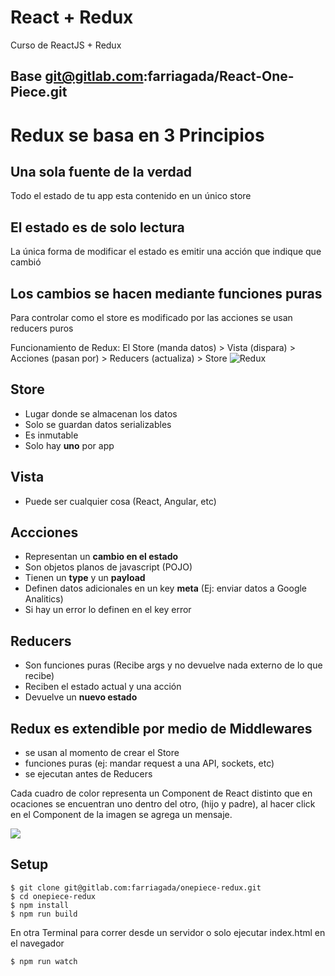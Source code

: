 # React + Redux
Curso de ReactJS + Redux
## Base git@gitlab.com:farriagada/React-One-Piece.git

# Redux se basa en 3 Principios

## Una sola fuente de la verdad
Todo el estado de tu app esta contenido en un único store
## El estado es de solo lectura
La única forma de modificar el estado es emitir una acción que indique que cambió
## Los cambios se hacen mediante funciones puras
Para controlar como el store es modificado por las acciones se usan reducers puros

Funcionamiento de Redux:
El Store (manda datos) > Vista (dispara) > Acciones (pasan por) > Reducers (actualiza) > Store
![Redux](http://staltz.com/img/redux-unidir-ui-arch.jpg)

## Store
- Lugar donde se almacenan los datos
- Solo se guardan datos serializables
- Es inmutable
- Solo hay **uno** por app

## Vista
- Puede ser cualquier cosa (React, Angular, etc)

## Accciones
- Representan un **cambio en el estado**
- Son objetos planos de javascript (POJO)
- Tienen un **type** y un **payload**
- Definen datos adicionales en un key **meta** (Ej: enviar datos a Google Analitics)
- Si hay un error lo definen en el key error

## Reducers
- Son funciones puras (Recibe args y no devuelve nada externo de lo que recibe)
- Reciben el estado actual y una acción
- Devuelve un **nuevo estado**

## Redux es extendible por medio de **Middlewares**
- se usan al momento de crear el Store
- funciones puras (ej: mandar request a una API, sockets, etc)
- se ejecutan antes de Reducers





Cada cuadro de color representa un Component de React distinto que en ocaciones se encuentran uno dentro del otro,
(hijo y padre), al hacer click en el Component de la imagen se agrega un mensaje.

![](https://media.giphy.com/media/3oGRFJgetjypJ0b0Ig/giphy.gif)

## Setup
```shell
$ git clone git@gitlab.com:farriagada/onepiece-redux.git
$ cd onepiece-redux
$ npm install
$ npm run build
```
En otra Terminal para correr desde un servidor o solo ejecutar index.html en el navegador
```shell
$ npm run watch
```
